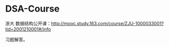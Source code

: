 # DSA-Course

浙大 数据结构公开课：http://mooc.study.163.com/course/ZJU-1000033001?tid=2001210001#/info

习题解答。
